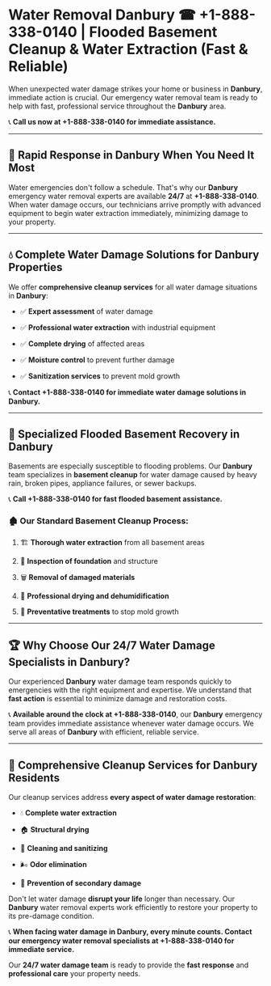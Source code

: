 # Water Removal Danbury ☎ +1-888-338-0140 | Flooded Basement Cleanup & Water Extraction (Fast & Reliable)

When unexpected water damage strikes your home or business in **Danbury**, immediate action is crucial. Our emergency water removal team is ready to help with fast, professional service throughout the **Danbury** area. 

📞 **Call us now at +1-888-338-0140 for immediate assistance.**
---
## 🚀 Rapid Response in Danbury When You Need It Most
Water emergencies don't follow a schedule. That's why our **Danbury** emergency water removal experts are available **24/7** at **+1-888-338-0140**. When water damage occurs, our technicians arrive promptly with advanced equipment to begin water extraction immediately, minimizing damage to your property.
---
## 💧 Complete Water Damage Solutions for Danbury Properties
We offer **comprehensive cleanup services** for all water damage situations in **Danbury**:
- ✅ **Expert assessment** of water damage  
- ✅ **Professional water extraction** with industrial equipment  
- ✅ **Complete drying** of affected areas  
- ✅ **Moisture control** to prevent further damage  
- ✅ **Sanitization services** to prevent mold growth  
📞 **Contact +1-888-338-0140 for immediate water damage solutions in Danbury.**
---
## 🌊 Specialized Flooded Basement Recovery in Danbury
Basements are especially susceptible to flooding problems. Our **Danbury** team specializes in **basement cleanup** for water damage caused by heavy rain, broken pipes, appliance failures, or sewer backups. 
📞 **Call +1-888-338-0140 for fast flooded basement assistance.**
### 🏚️ Our Standard Basement Cleanup Process:
1. 🏗️ **Thorough water extraction** from all basement areas  
2. 🔎 **Inspection of foundation** and structure  
3. 🗑️ **Removal of damaged materials**  
4. 💨 **Professional drying and dehumidification**  
5. 🚫 **Preventative treatments** to stop mold growth  
---
## 🏆 Why Choose Our 24/7 Water Damage Specialists in Danbury?
Our experienced **Danbury** water damage team responds quickly to emergencies with the right equipment and expertise. We understand that **fast action** is essential to minimize damage and restoration costs.
📞 **Available around the clock at +1-888-338-0140**, our **Danbury** emergency team provides immediate assistance whenever water damage occurs. We serve all areas of **Danbury** with efficient, reliable service.
---
## 🧹 Comprehensive Cleanup Services for Danbury Residents
Our cleanup services address **every aspect of water damage restoration**:
- 💧 **Complete water extraction**  
- 🏠 **Structural drying**  
- 🧼 **Cleaning and sanitizing**  
- 🌬️ **Odor elimination**  
- 🚫 **Prevention of secondary damage**  
Don't let water damage **disrupt your life** longer than necessary. Our **Danbury** water removal experts work efficiently to restore your property to its pre-damage condition.
📞 **When facing water damage in Danbury, every minute counts. Contact our emergency water removal specialists at +1-888-338-0140 for immediate service.**
Our **24/7 water damage team** is ready to provide the **fast response** and **professional care** your property needs.
